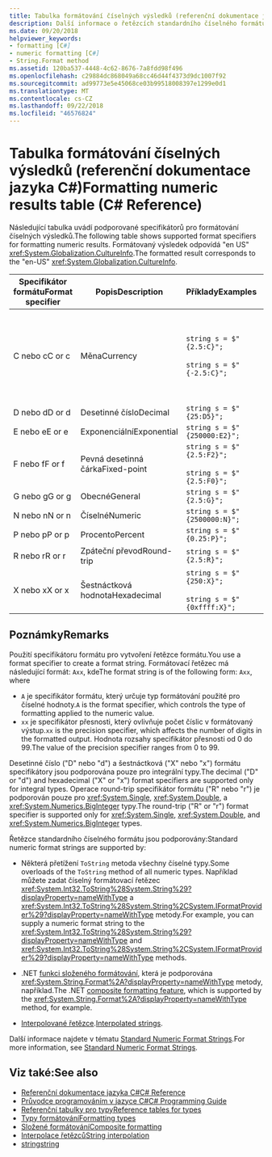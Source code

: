 ```yaml
---
title: Tabulka formátování číselných výsledků (referenční dokumentace jazyka C#)
description: Další informace o řetězcích standardního číselného formátu jazyka C#
ms.date: 09/20/2018
helpviewer_keywords:
- formatting [C#]
- numeric formatting [C#]
- String.Format method
ms.assetid: 120ba537-4448-4c62-8676-7a8fdd98f496
ms.openlocfilehash: c29884dc868049a68cc46d44f4373d9dc1007f92
ms.sourcegitcommit: ad99773e5e45068ce03b99518008397e1299e0d1
ms.translationtype: MT
ms.contentlocale: cs-CZ
ms.lasthandoff: 09/22/2018
ms.locfileid: "46576824"
---
```

# <a name="formatting-numeric-results-table-c-reference"></a><span data-ttu-id="5e88c-103">Tabulka formátování číselných výsledků (referenční dokumentace jazyka C#)</span><span class="sxs-lookup"><span data-stu-id="5e88c-103">Formatting numeric results table (C# Reference)</span></span>

<span data-ttu-id="5e88c-104">Následující tabulka uvádí podporované specifikátorů pro formátování číselných výsledků.</span><span class="sxs-lookup"><span data-stu-id="5e88c-104">The following table shows supported format specifiers for formatting numeric results.</span></span> <span data-ttu-id="5e88c-105">Formátovaný výsledek odpovídá "en US" <xref:System.Globalization.CultureInfo>.</span><span class="sxs-lookup"><span data-stu-id="5e88c-105">The formatted result corresponds to the "en-US" <xref:System.Globalization.CultureInfo>.</span></span>

|<span data-ttu-id="5e88c-106">Specifikátor formátu</span><span class="sxs-lookup"><span data-stu-id="5e88c-106">Format specifier</span></span>|<span data-ttu-id="5e88c-107">Popis</span><span class="sxs-lookup"><span data-stu-id="5e88c-107">Description</span></span>|<span data-ttu-id="5e88c-108">Příklady</span><span class="sxs-lookup"><span data-stu-id="5e88c-108">Examples</span></span>|<span data-ttu-id="5e88c-109">Výsledek</span><span class="sxs-lookup"><span data-stu-id="5e88c-109">Result</span></span>|  
|----------------------|-----------------|--------------|------------|  
|<span data-ttu-id="5e88c-110">C nebo c</span><span class="sxs-lookup"><span data-stu-id="5e88c-110">C or c</span></span>|<span data-ttu-id="5e88c-111">Měna</span><span class="sxs-lookup"><span data-stu-id="5e88c-111">Currency</span></span>|`string s = $"{2.5:C}";`<br /><br /> `string s = $"{-2.5:C}";`|<span data-ttu-id="5e88c-112">$2.50</span><span class="sxs-lookup"><span data-stu-id="5e88c-112">$2.50</span></span><br /><br /> <span data-ttu-id="5e88c-113">($2.50)</span><span class="sxs-lookup"><span data-stu-id="5e88c-113">($2.50)</span></span>|  
|<span data-ttu-id="5e88c-114">D nebo d</span><span class="sxs-lookup"><span data-stu-id="5e88c-114">D or d</span></span>|<span data-ttu-id="5e88c-115">Desetinné číslo</span><span class="sxs-lookup"><span data-stu-id="5e88c-115">Decimal</span></span>|`string s = $"{25:D5}";`|<span data-ttu-id="5e88c-116">00025</span><span class="sxs-lookup"><span data-stu-id="5e88c-116">00025</span></span>|  
|<span data-ttu-id="5e88c-117">E nebo e</span><span class="sxs-lookup"><span data-stu-id="5e88c-117">E or e</span></span>|<span data-ttu-id="5e88c-118">Exponenciální</span><span class="sxs-lookup"><span data-stu-id="5e88c-118">Exponential</span></span>|`string s = $"{250000:E2}";`|<span data-ttu-id="5e88c-119">2.50E + 005</span><span class="sxs-lookup"><span data-stu-id="5e88c-119">2.50E+005</span></span>|  
|<span data-ttu-id="5e88c-120">F nebo f</span><span class="sxs-lookup"><span data-stu-id="5e88c-120">F or f</span></span>|<span data-ttu-id="5e88c-121">Pevná desetinná čárka</span><span class="sxs-lookup"><span data-stu-id="5e88c-121">Fixed-point</span></span>|`string s = $"{2.5:F2}";`<br /><br /> `string s = $"{2.5:F0}";`|<span data-ttu-id="5e88c-122">2.50</span><span class="sxs-lookup"><span data-stu-id="5e88c-122">2.50</span></span><br /><br /> <span data-ttu-id="5e88c-123">3</span><span class="sxs-lookup"><span data-stu-id="5e88c-123">3</span></span>|  
|<span data-ttu-id="5e88c-124">G nebo g</span><span class="sxs-lookup"><span data-stu-id="5e88c-124">G or g</span></span>|<span data-ttu-id="5e88c-125">Obecné</span><span class="sxs-lookup"><span data-stu-id="5e88c-125">General</span></span>|`string s = $"{2.5:G}";`|<span data-ttu-id="5e88c-126">2.5</span><span class="sxs-lookup"><span data-stu-id="5e88c-126">2.5</span></span>|  
|<span data-ttu-id="5e88c-127">N nebo n</span><span class="sxs-lookup"><span data-stu-id="5e88c-127">N or n</span></span>|<span data-ttu-id="5e88c-128">Číselné</span><span class="sxs-lookup"><span data-stu-id="5e88c-128">Numeric</span></span>|`string s = $"{2500000:N}";`|<span data-ttu-id="5e88c-129">2,500,000.00</span><span class="sxs-lookup"><span data-stu-id="5e88c-129">2,500,000.00</span></span>|  
|<span data-ttu-id="5e88c-130">P nebo p</span><span class="sxs-lookup"><span data-stu-id="5e88c-130">P or p</span></span>|<span data-ttu-id="5e88c-131">Procento</span><span class="sxs-lookup"><span data-stu-id="5e88c-131">Percent</span></span>|`string s = $"{0.25:P}";`|<span data-ttu-id="5e88c-132">% 25,00</span><span class="sxs-lookup"><span data-stu-id="5e88c-132">25.00%</span></span>|  
|<span data-ttu-id="5e88c-133">R nebo r</span><span class="sxs-lookup"><span data-stu-id="5e88c-133">R or r</span></span>|<span data-ttu-id="5e88c-134">Zpáteční převod</span><span class="sxs-lookup"><span data-stu-id="5e88c-134">Round-trip</span></span>|`string s = $"{2.5:R}";`|<span data-ttu-id="5e88c-135">2.5</span><span class="sxs-lookup"><span data-stu-id="5e88c-135">2.5</span></span>|  
|<span data-ttu-id="5e88c-136">X nebo x</span><span class="sxs-lookup"><span data-stu-id="5e88c-136">X or x</span></span>|<span data-ttu-id="5e88c-137">Šestnáctková hodnota</span><span class="sxs-lookup"><span data-stu-id="5e88c-137">Hexadecimal</span></span>|`string s = $"{250:X}";`<br /><br /> `string s = $"{0xffff:X}";`|<span data-ttu-id="5e88c-138">DM</span><span class="sxs-lookup"><span data-stu-id="5e88c-138">FA</span></span><br /><br /> <span data-ttu-id="5e88c-139">FFFF</span><span class="sxs-lookup"><span data-stu-id="5e88c-139">FFFF</span></span>|  

## <a name="remarks"></a><span data-ttu-id="5e88c-140">Poznámky</span><span class="sxs-lookup"><span data-stu-id="5e88c-140">Remarks</span></span>

<span data-ttu-id="5e88c-141">Použití specifikátoru formátu pro vytvoření řetězce formátu.</span><span class="sxs-lookup"><span data-stu-id="5e88c-141">You use a format specifier to create a format string.</span></span> <span data-ttu-id="5e88c-142">Formátovací řetězec má následující formát: `Axx`, kde</span><span class="sxs-lookup"><span data-stu-id="5e88c-142">The format string is of the following form: `Axx`, where</span></span>

- <span data-ttu-id="5e88c-143">`A` je specifikátor formátu, který určuje typ formátování použité pro číselné hodnoty.</span><span class="sxs-lookup"><span data-stu-id="5e88c-143">`A` is the format specifier, which controls the type of formatting applied to the numeric value.</span></span>
- <span data-ttu-id="5e88c-144">`xx` je specifikátor přesnosti, který ovlivňuje počet číslic v formátovaný výstup.</span><span class="sxs-lookup"><span data-stu-id="5e88c-144">`xx` is the precision specifier, which affects the number of digits in the formatted output.</span></span> <span data-ttu-id="5e88c-145">Hodnota rozsahy specifikátor přesnosti od 0 do 99.</span><span class="sxs-lookup"><span data-stu-id="5e88c-145">The value of the precision specifier ranges from 0 to 99.</span></span>

<span data-ttu-id="5e88c-146">Desetinné číslo ("D" nebo "d") a šestnáctková ("X" nebo "x") formátu specifikátory jsou podporována pouze pro integrální typy.</span><span class="sxs-lookup"><span data-stu-id="5e88c-146">The decimal ("D" or "d") and hexadecimal ("X" or "x") format specifiers are supported only for integral types.</span></span> <span data-ttu-id="5e88c-147">Operace round-trip specifikátor formátu ("R" nebo "r") je podporován pouze pro <xref:System.Single>, <xref:System.Double>, a <xref:System.Numerics.BigInteger> typy.</span><span class="sxs-lookup"><span data-stu-id="5e88c-147">The round-trip ("R" or "r") format specifier is supported only for <xref:System.Single>, <xref:System.Double>, and <xref:System.Numerics.BigInteger> types.</span></span>

<span data-ttu-id="5e88c-148">Řetězce standardního číselného formátu jsou podporovány:</span><span class="sxs-lookup"><span data-stu-id="5e88c-148">Standard numeric format strings are supported by:</span></span>

- <span data-ttu-id="5e88c-149">Některá přetížení `ToString` metoda všechny číselné typy.</span><span class="sxs-lookup"><span data-stu-id="5e88c-149">Some overloads of the `ToString` method of all numeric types.</span></span> <span data-ttu-id="5e88c-150">Například můžete zadat číselný formátovací řetězec <xref:System.Int32.ToString%28System.String%29?displayProperty=nameWithType> a <xref:System.Int32.ToString%28System.String%2CSystem.IFormatProvider%29?displayProperty=nameWithType> metody.</span><span class="sxs-lookup"><span data-stu-id="5e88c-150">For example, you can supply a numeric format string to the <xref:System.Int32.ToString%28System.String%29?displayProperty=nameWithType> and <xref:System.Int32.ToString%28System.String%2CSystem.IFormatProvider%29?displayProperty=nameWithType> methods.</span></span>

- <span data-ttu-id="5e88c-151">.NET [funkci složeného formátování](../../../standard/base-types/composite-formatting.md), která je podporována <xref:System.String.Format%2A?displayProperty=nameWithType> metody, například.</span><span class="sxs-lookup"><span data-stu-id="5e88c-151">The .NET [composite formatting feature](../../../standard/base-types/composite-formatting.md), which is supported by the <xref:System.String.Format%2A?displayProperty=nameWithType> method, for example.</span></span>

- <span data-ttu-id="5e88c-152">[Interpolované řetězce](../tokens/interpolated.md).</span><span class="sxs-lookup"><span data-stu-id="5e88c-152">[Interpolated strings](../tokens/interpolated.md).</span></span>

<span data-ttu-id="5e88c-153">Další informace najdete v tématu [Standard Numeric Format Strings](../../../standard/base-types/standard-numeric-format-strings.md).</span><span class="sxs-lookup"><span data-stu-id="5e88c-153">For more information, see [Standard Numeric Format Strings](../../../standard/base-types/standard-numeric-format-strings.md).</span></span>

## <a name="see-also"></a><span data-ttu-id="5e88c-154">Viz také:</span><span class="sxs-lookup"><span data-stu-id="5e88c-154">See also</span></span>

- [<span data-ttu-id="5e88c-155">Referenční dokumentace jazyka C#</span><span class="sxs-lookup"><span data-stu-id="5e88c-155">C# Reference</span></span>](../index.md)
- [<span data-ttu-id="5e88c-156">Průvodce programováním v jazyce C#</span><span class="sxs-lookup"><span data-stu-id="5e88c-156">C# Programming Guide</span></span>](../../programming-guide/index.md)
- [<span data-ttu-id="5e88c-157">Referenční tabulky pro typy</span><span class="sxs-lookup"><span data-stu-id="5e88c-157">Reference tables for types</span></span>](reference-tables-for-types.md)
- [<span data-ttu-id="5e88c-158">Typy formátování</span><span class="sxs-lookup"><span data-stu-id="5e88c-158">Formatting types</span></span>](../../../standard/base-types/formatting-types.md)
- [<span data-ttu-id="5e88c-159">Složené formátování</span><span class="sxs-lookup"><span data-stu-id="5e88c-159">Composite formatting</span></span>](../../../standard/base-types/composite-formatting.md)
- [<span data-ttu-id="5e88c-160">Interpolace řetězců</span><span class="sxs-lookup"><span data-stu-id="5e88c-160">String interpolation</span></span>](../tokens/interpolated.md)
- [<span data-ttu-id="5e88c-161">string</span><span class="sxs-lookup"><span data-stu-id="5e88c-161">string</span></span>](string.md)
